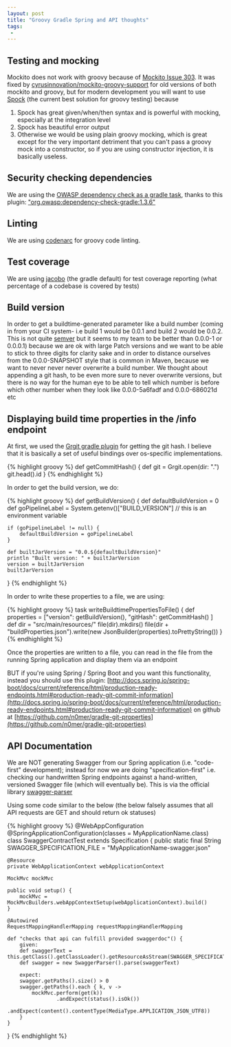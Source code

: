 ```yaml
---
layout: post
title: "Groovy Gradle Spring and API thoughts"
tags:
 -
---
```



## Testing and mocking

Mockito does not work with groovy because of [Mockito Issue 303](https://code.google.com/archive/p/mockito/issues/303). It was fixed by [cyrusinnovation/mockito-groovy-support](https://github.com/cyrusinnovation/mockito-groovy-support) for old versions of both mockito and groovy, but for modern development you will want to use [Spock](https://github.com/spockframework/spock) (the current best solution for groovy testing) because

1. Spock has great given/when/then syntax and is powerful with mocking, especially at the integration level
2. Spock has beautiful error output
3. Otherwise we would be using plain groovy mocking, which is great except for the very important detriment that you can't pass a groovy mock into a constructor, so if you are using constructor injection, it is basically useless.


## Security checking dependencies

We are using the [OWASP dependency check as a gradle task](https://jeremylong.github.io/DependencyCheck/dependency-check-gradle/), thanks to this plugin: ["org.owasp:dependency-check-gradle:1.3.6"](https://bintray.com/bintray/jcenter/org.owasp%3Adependency-check-gradle/view)


## Linting

We are using [codenarc](http://codenarc.sourceforge.net/) for groovy code linting.


## Test coverage

We are using [jacobo](https://docs.gradle.org/current/userguide/jacoco_plugin.html) (the gradle default) for test coverage reporting (what percentage of a codebase is covered by tests)


## Build version

In order to get a buildtime-generated parameter like a build number (coming in from your CI system- i.e build 1 would be 0.0.1 and build 2 would be 0.0.2. This is not quite [semver](http://semver.org/) but it seems to my team to be better than 0.0.0-1 or 0.0.0.1) because we are ok with large Patch versions and we want to be able to stick to three digits for clarity sake and in order to distance ourselves from the 0.0.0-SNAPSHOT style that is common in Maven, because we want to never never never overwrite a build number. We thought about appending a git hash, to be even more sure to never overwrite versions, but there is no way for the human eye to be able to tell which number is before which other number when they look like 0.0.0-5a6fadf and 0.0.0-686021d etc


## Displaying build time properties in the /info endpoint

At first, we used the [Grgit gradle plugin](https://github.com/ajoberstar/gradle-git) for getting the git hash. I believe that it is basically a set of useful bindings over os-specific implementations.

{% highlight groovy %}
def getCommitHash() {
    def git = Grgit.open(dir: ".")
    git.head().id
}
{% endhighlight %}

In order to get the build version, we do:

{% highlight groovy %}
def getBuildVersion() {
    def defaultBuildVersion = 0
    def goPipelineLabel = System.getenv()["BUILD_VERSION"] // this is an environment variable

    if (goPipelineLabel != null) {
        defaultBuildVersion = goPipelineLabel
    }

    def builtJarVersion = "0.0.${defaultBuildVersion}"
    println "Built version: " + builtJarVersion
    version = builtJarVersion
    builtJarVersion
}
{% endhighlight %}

In order to write these properties to a file, we are using:

{% highlight groovy %}
task writeBuildtimePropertiesToFile() {
    def properties = ["version": getBuildVersion(),
                      "gitHash": getCommitHash()
    ]
    def dir = "src/main/resources/"
    file(dir).mkdirs()
    file(dir + "buildProperties.json").write(new JsonBuilder(properties).toPrettyString())
}
{% endhighlight %}

Once the properties are written to a file, you can read in the file from the running Spring application and display them via an endpoint

BUT if you're using Spring / Spring Boot and you want this functionality, instead you should use this plugin: [http://docs.spring.io/spring-boot/docs/current/reference/html/production-ready-endpoints.html#production-ready-git-commit-information](http://docs.spring.io/spring-boot/docs/current/reference/html/production-ready-endpoints.html#production-ready-git-commit-information) on github at [https://github.com/n0mer/gradle-git-properties](https://github.com/n0mer/gradle-git-properties)


## API Documentation

We are NOT generating Swagger from our Spring application (i.e. "code-first" development); instead for now we are doing "specification-first" i.e. checking our handwritten Spring endpoints against a hand-written, versioned Swagger file (which will eventually be). This is via the official library [swagger-parser](https://github.com/swagger-api/swagger-parser)

Using some code similar to the below (the below falsely assumes that all API requests are GET and should return ok statuses)

{% highlight groovy %}
@WebAppConfiguration
@SpringApplicationConfiguration(classes = MyApplicationName.class)
class SwaggerContractTest extends Specification {
    public static final String SWAGGER_SPECIFICATION_FILE = "MyApplicationName-swagger.json"

    @Resource
    private WebApplicationContext webApplicationContext

    MockMvc mockMvc

    public void setup() {
        mockMvc = MockMvcBuilders.webAppContextSetup(webApplicationContext).build()
    }

    @Autowired
    RequestMappingHandlerMapping requestMappingHandlerMapping

    def "checks that api can fulfill provided swaggerdoc"() {
        given:
        def swaggerText = this.getClass().getClassLoader().getResourceAsStream(SWAGGER_SPECIFICATION_FILE).text
        def swagger = new SwaggerParser().parse(swaggerText)

        expect:
        swagger.getPaths().size() > 0
        swagger.getPaths().each { k, v ->
            mockMvc.perform(get(k))
                    .andExpect(status().isOk())
                    .andExpect(content().contentType(MediaType.APPLICATION_JSON_UTF8))
        }
    }
}
{% endhighlight %}
